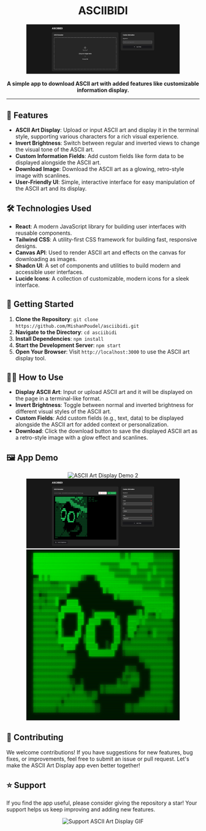 <h1 align="center">ASCIIBIDI</h1>

<p align="center">
  <img src="public/screenshots/screenshot1.png" alt="ASCII Art Display Demo 1" width="400px">
</p>

<p align="center">
  <strong>A simple app to download ASCII art with added features like customizable information display.</strong>
</p>

---

## 🎨 Features

- **ASCII Art Display**: Upload or input ASCII art and display it in the terminal style, supporting various characters for a rich visual experience.
- **Invert Brightness**: Switch between regular and inverted views to change the visual tone of the ASCII art.
- **Custom Information Fields**: Add custom fields like form data to be displayed alongside the ASCII art.
- **Download Image**: Download the ASCII art as a glowing, retro-style image with scanlines.
- **User-Friendly UI**: Simple, interactive interface for easy manipulation of the ASCII art and its display.

## 🛠️ Technologies Used

- **React**: A modern JavaScript library for building user interfaces with reusable components.
- **Tailwind CSS**: A utility-first CSS framework for building fast, responsive designs.
- **Canvas API**: Used to render ASCII art and effects on the canvas for downloading as images.
- **Shadcn UI**: A set of components and utilities to build modern and accessible user interfaces.
- **Lucide Icons**: A collection of customizable, modern icons for a sleek interface.

## 🚀 Getting Started

1. **Clone the Repository**: `git clone https://github.com/MishanPoudel/asciibidi.git`
2. **Navigate to the Directory**: `cd asciibidi`
3. **Install Dependencies**: `npm install`
4. **Start the Development Server**: `npm start`
5. **Open Your Browser**: Visit `http://localhost:3000` to use the ASCII art display tool.

## 🧑‍💻 How to Use

- **Display ASCII Art**: Input or upload ASCII art and it will be displayed on the page in a terminal-like format.
- **Invert Brightness**: Toggle between normal and inverted brightness for different visual styles of the ASCII art.
- **Custom Fields**: Add custom fields (e.g., text, data) to be displayed alongside the ASCII art for added context or personalization.
- **Download**: Click the download button to save the displayed ASCII art as a retro-style image with a glow effect and scanlines.

## 🖼️ App Demo

<p align="center">
  <img src="public/screenshots/screenshot2.jjpg" alt="ASCII Art Display Demo 2" width="400px">
  <img src="public/screenshots/screenshot3.png" alt="ASCII Art Display Demo 3" width="400px">
  <img src="public/screenshots/screenshot4.jpg" alt="ASCII Art Display Demo 4" width="400px">
</p>

## 🤝 Contributing

We welcome contributions! If you have suggestions for new features, bug fixes, or improvements, feel free to submit an issue or pull request. Let's make the ASCII Art Display app even better together!

## ⭐ Support

If you find the app useful, please consider giving the repository a star! Your support helps us keep improving and adding new features.

<p align="center">
  <img src="https://i.pinimg.com/originals/f7/79/6d/f7796db3b66ceb3aab49aa889ae2148a.gif" alt="Support ASCII Art Display GIF">
</p>
